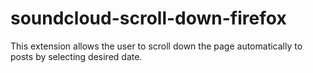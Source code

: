 # soundcloud-scroll-down-firefox
This extension allows the user to scroll down the page automatically to posts by selecting desired date.
